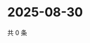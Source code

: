 # 2025-08-30

共 0 条

<!-- BEGIN ZHIHUQUESTIONS -->
<!-- 最后更新时间 Sat Aug 30 2025 08:49:12 GMT+0800 (China Standard Time) -->

<!-- END ZHIHUQUESTIONS -->
